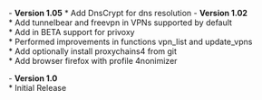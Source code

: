 \- **Version 1.05**
\* Add DnsCrypt for dns resolution
\- **Version 1.02**  
\* Add tunnelbear and freevpn in VPNs supported by default  
\* Add in BETA support for privoxy  
\* Performed improvements in functions vpn_list and update_vpns  
\* Add optionally install proxychains4 from git  
\* Add browser firefox with profile 4nonimizer


\- **Version 1.0**  
\* Initial Release
